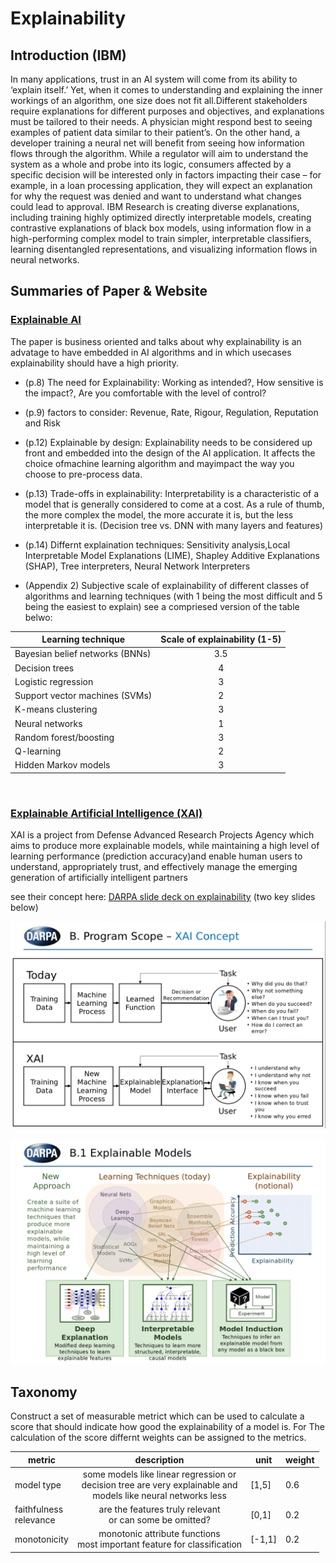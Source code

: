 # Explainability

## Introduction (IBM)

In many applications, trust in an AI system will come from its ability to ‘explain itself.’ Yet, when it comes to understanding and explaining the inner workings of an algorithm, one size does not fit all.Different stakeholders require explanations for different purposes and objectives, and explanations must be tailored to their needs. A physician might respond best to seeing examples of patient data similar to their patient’s. On the other hand, a developer training a neural net will benefit from seeing how information flows through the algorithm. While a regulator will aim to understand the system as a whole and probe into its logic, consumers affected by a specific decision will be interested only in factors impacting their case – for example, in a loan processing application, they will expect an explanation for why the request was denied and want to understand what changes could lead to approval. IBM Research is creating diverse explanations, including training highly optimized directly interpretable models, creating contrastive explanations of black box models, using information flow in a high-performing complex model to train simpler, interpretable classifiers, learning disentangled representations, and visualizing information flows in neural networks.


## Summaries of Paper & Website

### [Explainable AI](https://www.pwc.co.uk/audit-assurance/assets/explainable-ai.pdf)

The paper is business oriented and talks about why explainability is an advatage to have embedded in AI
algorithms and in which usecases explainability should have a high priority. 

* (p.8) The need for Explainability: Working as intended?, How sensitive is the impact?, Are you comfortable with
the level of control?

* (p.9) factors to consider: Revenue, Rate, Rigour, Regulation, Reputation and Risk

* (p.12) Explainable by design: Explainability needs to be considered up front and embedded into the design of
the AI application. It affects the choice ofmachine learning algorithm and mayimpact the way you choose to pre-process data.

* (p.13) Trade-offs in explainability: Interpretability is a characteristic of a model that is generally considered to come at a cost. As a rule of thumb, the more complex the model, the more accurate it is, but the less interpretable it is. (Decision tree vs. DNN with many layers and features)

* (p.14) Differnt explaination techniques: Sensitivity analysis,Local Interpretable Model Explanations (LIME), Shapley Additive Explanations (SHAP), Tree interpreters, Neural Network Interpreters

* (Appendix 2)  Subjective scale of explainability of different classes of algorithms and learning techniques 
(with 1 being the most difficult and 5 being the easiest to explain) see a compriesed version of the table belwo:

| Learning technique              | Scale of explainability (1-5) |
|---------------------------------|:-----------------------------:|
| Bayesian belief networks (BNNs) |              3.5              |
| Decision trees                  |               4               |
| Logistic regression             |               3               |
| Support vector machines (SVMs)  |               2               |
| K-means clustering              |               3               |
| Neural networks                 |               1               |
| Random forest/boosting          |               3               |
| Q-learning                      |               2               |
| Hidden Markov models            |               3               |

<br>

### [Explainable Artificial Intelligence (XAI)](https://www.darpa.mil/program/explainable-artificial-intelligence) 

XAI is a project from Defense Advanced Research Projects Agency which aims to produce more explainable models, while maintaining a high level of learning performance (prediction accuracy)and enable human users to understand, appropriately trust, and effectively manage the emerging generation of artificially intelligent partners

see their concept here: [DARPA slide deck on explainability](https://www.darpa.mil/attachments/XAIIndustryDay_Final.pptx) (two key slides below)


![DARPA Concept](images/DARPA_concept.png)

![DARPA Modles](images/DARPA_explaibale_models.png)



## Taxonomy

Construct a set of measurable metrict which can be used to calculate a score that should indicate how good the explainability of a model is. For The calculation of the score differnt weights can be assigned to the metrics. 


<style>
table {
    width:100%;
}
</style>


| metric     	| description 	| unit             	| weight 	|
|------------	|:-----------:	|------------------	|--------	|
| model type 	|        some models like linear regression or<br> decision tree are very explainable and<br>models like neural networks less    	| [1,5] 	| 0.6      	|
|faithfulness<br>relevance      	| are the features truly relevant<br>or can some be omitted?       	|           [0,1]       	|    0.2    	|
| monotonicity 	| monotonic attribute functions<br>most important feature for classification           	|           [-1,1]       	|        0.2	|


